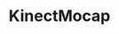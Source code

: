 ---
layout: default
category: bts
tags: ["Unity"]
video: "https://player.vimeo.com/video/281726738?badge=0&amp;autopause=0&amp;player_id=0&amp;app_id=72231"
title: "KinectMocap"
thumbnail: "https://i.vimeocdn.com/video/715546024_295x166.jpg?r=pad"
---